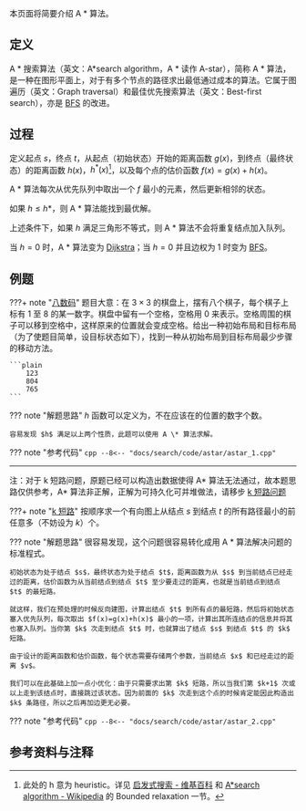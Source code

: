 本页面将简要介绍 A \* 算法。

## 定义

A \* 搜索算法（英文：A\*search algorithm，A \* 读作 A-star），简称 A \* 算法，是一种在图形平面上，对于有多个节点的路径求出最低通过成本的算法。它属于图遍历（英文：Graph traversal）和最佳优先搜索算法（英文：Best-first search），亦是 [BFS](./bfs.md) 的改进。

## 过程

定义起点 $s$，终点 $t$，从起点（初始状态）开始的距离函数 $g(x)$，到终点（最终状态）的距离函数 $h(x)$，$h^{\ast}(x)$[^note1]，以及每个点的估价函数 $f(x)=g(x)+h(x)$。

A \* 算法每次从优先队列中取出一个 $f$ 最小的元素，然后更新相邻的状态。

如果 $h\leq h*$，则 A \* 算法能找到最优解。

上述条件下，如果 $h$ 满足三角形不等式，则 A \* 算法不会将重复结点加入队列。

当 $h=0$ 时，A \* 算法变为 [Dijkstra](./../graph/shortest-path.md#dijkstra-算法)；当 $h=0$ 并且边权为 $1$ 时变为 [BFS](./bfs.md)。

## 例题

???+ note "[八数码](https://www.luogu.com.cn/problem/P1379)"
    题目大意：在 $3\times 3$ 的棋盘上，摆有八个棋子，每个棋子上标有 $1$ 至 $8$ 的某一数字。棋盘中留有一个空格，空格用 $0$ 来表示。空格周围的棋子可以移到空格中，这样原来的位置就会变成空格。给出一种初始布局和目标布局（为了使题目简单，设目标状态如下），找到一种从初始布局到目标布局最少步骤的移动方法。
    
    ```plain
        123
        804
        765
    ```

??? note "解题思路"
    $h$ 函数可以定义为，不在应该在的位置的数字个数。
    
    容易发现 $h$ 满足以上两个性质，此题可以使用 A \* 算法求解。

??? note "参考代码"
    ```cpp
    --8<-- "docs/search/code/astar/astar_1.cpp"
    ```

***

注：对于 k 短路问题，原题已经可以构造出数据使得 A\* 算法无法通过，故本题思路仅供参考，A\* 算法非正解，正解为可持久化可并堆做法，请移步 [k 短路问题](./../graph/kth-path.md)

???+ note "[k 短路](https://www.luogu.com.cn/problem/P2483)"
    按顺序求一个有向图上从结点 $s$ 到结点 $t$ 的所有路径最小的前任意多（不妨设为 $k$）个。

??? note "解题思路"
    很容易发现，这个问题很容易转化成用 A \* 算法解决问题的标准程式。

    初始状态为处于结点 $s$，最终状态为处于结点 $t$，距离函数为从 $s$ 到当前结点已经走过的距离，估价函数为从当前结点到结点 $t$ 至少要走过的距离，也就是当前结点到结点 $t$ 的最短路。

    就这样，我们在预处理的时候反向建图，计算出结点 $t$ 到所有点的最短路，然后将初始状态塞入优先队列，每次取出 $f(x)=g(x)+h(x)$ 最小的一项，计算出其所连结点的信息并将其也塞入队列。当你第 $k$ 次走到结点 $t$ 时，也就算出了结点 $s$ 到结点 $t$ 的 $k$ 短路。

    由于设计的距离函数和估价函数，每个状态需要存储两个参数，当前结点 $x$ 和已经走过的距离 $v$。

    我们可以在此基础上加一点小优化：由于只需要求出第 $k$ 短路，所以当我们第 $k+1$ 次或以上走到该结点时，直接跳过该状态。因为前面的 $k$ 次走到这个点的时候肯定能因此构造出 $k$ 条路径，所以之后再加边更无必要。

??? note "参考代码"
    ```cpp
    --8<-- "docs/search/code/astar/astar_2.cpp"
    ```

## 参考资料与注释

[^note1]: 此处的 h 意为 heuristic。详见 [启发式搜索 - 维基百科](https://zh.wikipedia.org/wiki/%E5%90%AF%E5%8F%91%E5%BC%8F%E6%90%9C%E7%B4%A2) 和 [A\*search algorithm - Wikipedia](https://en.wikipedia.org/wiki/A*_search_algorithm#Bounded_relaxation) 的 Bounded relaxation 一节。
